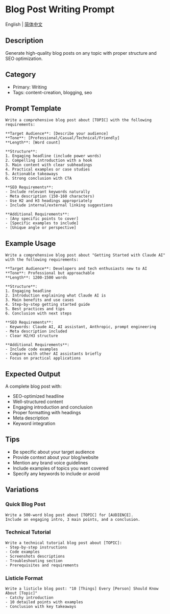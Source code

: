# Blog Post Writing Prompt

English | [简体中文](./blog-post.zh-CN.md)

## Description
Generate high-quality blog posts on any topic with proper structure and SEO optimization.

## Category
- Primary: Writing
- Tags: content-creation, blogging, seo

## Prompt Template

```
Write a comprehensive blog post about [TOPIC] with the following requirements:

**Target Audience**: [Describe your audience]
**Tone**: [Professional/Casual/Technical/Friendly]
**Length**: [Word count]

**Structure**:
1. Engaging headline (include power words)
2. Compelling introduction with a hook
3. Main content with clear subheadings
4. Practical examples or case studies
5. Actionable takeaways
6. Strong conclusion with CTA

**SEO Requirements**:
- Include relevant keywords naturally
- Meta description (150-160 characters)
- Use H2 and H3 headings appropriately
- Include internal/external linking suggestions

**Additional Requirements**:
- [Any specific points to cover]
- [Specific examples to include]
- [Unique angle or perspective]
```

## Example Usage

```
Write a comprehensive blog post about "Getting Started with Claude AI" with the following requirements:

**Target Audience**: Developers and tech enthusiasts new to AI
**Tone**: Professional but approachable
**Length**: 1200-1500 words

**Structure**:
1. Engaging headline
2. Introduction explaining what Claude AI is
3. Main benefits and use cases
4. Step-by-step getting started guide
5. Best practices and tips
6. Conclusion with next steps

**SEO Requirements**:
- Keywords: Claude AI, AI assistant, Anthropic, prompt engineering
- Meta description included
- Clear H2/H3 structure

**Additional Requirements**:
- Include code examples
- Compare with other AI assistants briefly
- Focus on practical applications
```

## Expected Output

A complete blog post with:
- SEO-optimized headline
- Well-structured content
- Engaging introduction and conclusion
- Proper formatting with headings
- Meta description
- Keyword integration

## Tips

- Be specific about your target audience
- Provide context about your blog/website
- Mention any brand voice guidelines
- Include examples of topics you want covered
- Specify any keywords to include or avoid

## Variations

### Quick Blog Post
```
Write a 500-word blog post about [TOPIC] for [AUDIENCE].
Include an engaging intro, 3 main points, and a conclusion.
```

### Technical Tutorial
```
Write a technical tutorial blog post about [TOPIC]:
- Step-by-step instructions
- Code examples
- Screenshots descriptions
- Troubleshooting section
- Prerequisites and requirements
```

### Listicle Format
```
Write a listicle blog post: "10 [Things] Every [Person] Should Know About [Topic]"
- Catchy introduction
- 10 detailed points with examples
- Conclusion with key takeaways
```

